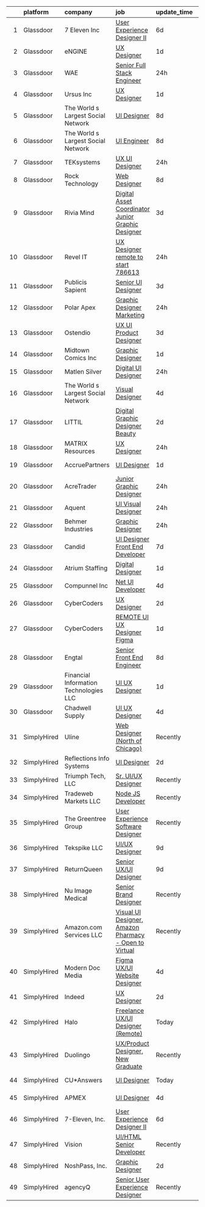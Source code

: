 

|    | platform    | company                                | job                                                                                                                                                                                                                                                                                                                                                                                                                                                                                                                                                                                                                                                                                                                                                                                                                                                                                                                                                                                                                                                                                                                                                                                                                                                                                                                                                                                       | update_time   | location           |
|---:|:------------|:---------------------------------------|:------------------------------------------------------------------------------------------------------------------------------------------------------------------------------------------------------------------------------------------------------------------------------------------------------------------------------------------------------------------------------------------------------------------------------------------------------------------------------------------------------------------------------------------------------------------------------------------------------------------------------------------------------------------------------------------------------------------------------------------------------------------------------------------------------------------------------------------------------------------------------------------------------------------------------------------------------------------------------------------------------------------------------------------------------------------------------------------------------------------------------------------------------------------------------------------------------------------------------------------------------------------------------------------------------------------------------------------------------------------------------------------|:--------------|:-------------------|
|  1 | Glassdoor   | 7 Eleven  Inc                          | [User Experience Designer II](https://www.glassdoor.com/partner/jobListing.htm?pos=107&ao=1110586&s=58&guid=0000018109728d82b3e8dcca2ed00043&src=GD_JOB_AD&t=SR&vt=w&cs=1_9377db33&cb=1653720911614&jobListingId=1007881090040&cpc=52E15D22C6AFD845&jrtk=3-0-1g44n53d8pvvj801-1g44n53dnpkqu800-d2493598c7d9ad2c--6NYlbfkN0AZh1or1nd4P80EI3VbDMEkHk3WtTTbA7v48SN8PUwli7eEKsXihalT5eu29SHp10Jd19ca7OuAyuQu5wpszQRQtygAVLMkOx3v6UyeIJBa3cEIfhPOMnQxQ-ugoaDD0iJImwaUoNXcGsckQb4mGk9bxsWh7ough2gIb78hZZ7bVT4qTqC8J6cvqLDGmo5y0fGaBN7jvJ-cKGD5yuEk51EboTxP6Eu7XYlrXoiD0Be95KW21Z-syIzMeX0-VpKaSaIGBvWVCPPiG9qNnzmSa9s3K5uv91NovAdiFVE39BK1Tpp5DnWF7x3Qm2oRheNb6HAV7Qf45Jztxi-obTT4Q3BMD-I728UduLDy_Ohxa_9zlUcFYjFhOv7ZoXhopKnyCWm-NGOiSWAH09x_bt3T6vIiZbJH9KFcahhTffxg7P-qh9NsidyMex06vsQ4o78_Am8eh9b0aLqAmerrHw8gXrR0IRdr9gVJWNKC4dIqDVh3jWeuWiFR8VcecMJ4iPrNrWMfT5pHWQPXDKgyihwOY7vC4vS8MZHqlORKM-0eHOsj6Zd7US2X8TmQZauvIz_utqk4m3DG2vnIa8XZ_y4j9CgZmZ6KNGV3JjQHPrpN0uKtXvzsT7ldRc3bETK-4kPTHUz_RBIgyrePyiWRfNmr4ZFGfpA9Qqxa3z-Dzp1HNbBjIzzD0D6k4BxTYCicOsJ2TwnF2m1QuMc6T6KDxgvRX83C)                                                                                                                                                                                                                                                                                                         | 6d            | Irving, TX         |
|  2 | Glassdoor   | eNGINE                                 | [UX Designer](https://www.glassdoor.com/partner/jobListing.htm?pos=116&ao=1110586&s=58&guid=0000018109728d82b3e8dcca2ed00043&src=GD_JOB_AD&t=SR&vt=w&ea=1&cs=1_4e78e41a&cb=1653720911616&jobListingId=1007895544650&cpc=1CBFC3E34E2A31FF&jrtk=3-0-1g44n53d8pvvj801-1g44n53dnpkqu800-e3a92cb74b74e7df--6NYlbfkN0CM72iPWblhTK_jhJfJxLWIuoC99VqbpyV49Itn1AUN08erutfB9QumlVijyDsesNBH5M3di0M2_t9m0_xLYqroBW4cb64XwnlwjGzyzsax2k0Gm5EfxGYmwVIKlF_B1t9HrN87FMQ4q-H0hlKXfXNefQDJz8tyMOTykHmod02c74rTVRdpUrQN4iyocGIjzRtAFEn1ll2trof2enDygvraEnsFxxWmFtCQpPCiW7STDDVKmK_XP3QNfJtfusE5LRdwKdUVxC_EtzGNzpWbVu7XlWlqGzWIgbQ21scyfmQfO5Fjnd6LzXbEyy0vQ5PWKKtRgS6eLse3SmlvrmN_WqZUJGsneYpgat3SALuoXtiz2OPs8KupbUdpT9vJ3Hyk78rZM4_rTkLyDTmuhbl1gjPkYinpOLf80XtEuFeO_0SfbGrWWa2bwlQY9wTNHkvxVgfFFOe9vJHjT-TY_BctXFRchvczHsqir64c0C3yNb_ic4XxbyoGCLTzfFsynbRaAL5heaUwfb7MPQ%3D%3D)                                                                                                                                                                                                                                                                                                                                                                                                                                                                                                                        | 1d            | Pittsburgh, PA     |
|  3 | Glassdoor   | WAE                                    | [Senior Full Stack Engineer](https://www.glassdoor.com/partner/jobListing.htm?pos=105&ao=1110586&s=58&guid=0000018109728d82b3e8dcca2ed00043&src=GD_JOB_AD&t=SR&vt=w&ea=1&cs=1_ef458e06&cb=1653720911615&jobListingId=1007898744001&cpc=FE3523028A84C9DA&jrtk=3-0-1g44n53d8pvvj801-1g44n53dnpkqu800-7ad0d90ab542e20d--6NYlbfkN0Bl9QJxqCZcWcAyXa034HOvbvet4oZucNDN581_ynRfl1w4Z2vSbYLN9J-8UY_LNbihevl5jsJ-a8r2s-lB-l6kg0Q3M978t6PUNsR64pUEeC3UEFLI469aQU78aQBeKGciUekRlCc7diKtvOf67bW4HDCEa1nzClKHJNcK-UEWEJzyFpqkNO0TtxMLu3PHxg9XD8MQaCtuYn10CfrNA02i64TMdKbAi_27B7aZzHTw2ToX__Vz0I8MohKblr4_8jYHBB8-m07LXhbUvtZXKdYkTOGMMg4YyfjHt7C9dJ85ukqNQ5K9Cm3isQRDUdQgH1furIqMlOhcAScPJnni4zyNQP5vXF-oIGMLXPX95xs0ntmOycZWt45THFkU8AgzgZIaLo3hJr0rhN9D18igS8BFSd-uzKPGk6Pnwt4lv_PLhoZCa2KnZ_HCT57mTgMUKxMHz8uVWdafYMwYa9VyaUPJDSFdyiBlPRnPI5q6ODfYXvpONkY6pCof7tddTnmaqAQSMsUxBfqB-QxoFf62ECkN)                                                                                                                                                                                                                                                                                                                                                                                                                                                                                                     | 24h           | Remote             |
|  4 | Glassdoor   | Ursus  Inc                             | [UX Designer](https://www.glassdoor.com/partner/jobListing.htm?pos=120&ao=1110586&s=58&guid=0000018109728d82b3e8dcca2ed00043&src=GD_JOB_AD&t=SR&vt=w&ea=1&cs=1_1584f61a&cb=1653720911617&jobListingId=1007896308249&cpc=A65DF3A704A48F9B&jrtk=3-0-1g44n53d8pvvj801-1g44n53dnpkqu800-60a33de105efc6c1--6NYlbfkN0CT8vBT9H5mqECx2dfLV_FONLPDKpIRssxVwtj05Tmm4rA5I0VNOPdM1oYsK66ov5qrsCpWsJGjRT-wA2k4O8eBDYp3KXlgByJmzOGy6oTJm7hFoQPDWDhzE8CndFV565zD0OTuoLHzX7RM2AtKMtLt-jlKmnfZ08uUcslC18fQX_XOR7QKKepCkMAGUPy85Y4DfcvVFTTTnJp3ascMjBE68N-Zvq2XImpFRwD0WqdOIi5HQnYKw3TQw5TJ7u7rxi1cfMSBnkHCbKeqLF3euzMD2pUqg0xE_ad8P6aIrtw21a3rY0D1HBcQBNqThHY6IujEdrbHntcijTCkQCiSlHFkGo1_cTAoHsxAz9KIcT0p0zNfkgeexHHaIv38Zf8mcSiy9KDU68mtGQ--PHA8tqjcbiP6lIsXBBgRWqLpnzfIMNGnTjtW5OvLKn3IpOYxII79t88JFj4Cob3iYuZoLpsYdcyGeZsH3jJQD97FrS67gp4sMuioEScWjBDjxCDVB8nXPoK4E2Q-rfgwnaIPN2pOj-LI8hCs02oMLX154gzdfkjf7rcUGrEzbBhE2jPHRxgP0kflreRkar_XlgUxe31bk-CDgaXGvmGV3MCWbQ2uBxMuiWckJnRzL5ystO-QNoCe5EEtPhDrCsK09CfTOpXNNmXf_jjIG045etMjumM-eJwp5uFtgz6uTBfgk8GyKg4mSj7AObsoln8LYkwUj7VZImcpTQw3Gw3DFfohhbhQUPWyM8FpiO-WZLd8GL1Com8tqLOoVnY9TN8Z_CwJUYIszKP5Wjjru0ODfmUIbVyryMRlIKcSTjc95shEB7Jxfvl4zwy7uDJ_occVU-wpIK89_zkhupRLA8x5Y3RyoxPq4VQvbEkw2O-6OZD08f7NfKWeSYYMvHv0t_4m5Pyz-MiAGslO9of3djt7MR7di_p27_borDQu_8YustUACyrg9_2otx_sAVH4n-AD7aFLaxi0pmm4-LWbeTCAIdyLPCITek6zzo8qkaLAt8k0zgvlCpY%3D)      | 1d            | Fremont, CA        |
|  5 | Glassdoor   | The World s Largest Social Network     | [UI Designer](https://www.glassdoor.com/partner/jobListing.htm?pos=118&ao=1110586&s=58&guid=0000018109728d82b3e8dcca2ed00043&src=GD_JOB_AD&t=SR&vt=w&ea=1&cs=1_d2e03fd9&cb=1653720911616&jobListingId=1007876596122&cpc=AC285F3A3ECA6BB0&jrtk=3-0-1g44n53d8pvvj801-1g44n53dnpkqu800-e1ca4ea2868466d1--6NYlbfkN0DSgjPPcnEdvoK3uuxfISLALE6pB1FR7YSHOr_tSg5_QGIhoz_2VqUepdcKLBLI_zQInTvsBdnkiGjMq9vHliPUWGNAHOFt3jVvmAvFSwn2oU1hHZiKZeVxwWCIWT7dGf-tJpwpLphN8uqW0Gl1qKxaaXG0oAvVhI0yiiQl7qqgc_z4Q3FrZ4XWiL39mCgCdbRO5ufr0ds9vHNCSScbyL__NqEqOOykTBzHPdY6l3Eri1lsjRdkm0fseHyU9nOG7bgneewElPTTmtrN2zzUUNDJpawn28d94ymA4bWCJEaAUbjd97iBEQa1YF4keEKpzbCXVSj_dtwUyeV4mwBNTpNcjkSfuF6hneFnUZ8yusKHYG3F_YhW9QUtw6PTV6olFyBFpAYVyLquMqYSiqlERsCLTWy1vEPi6hW2U9qDWYIj27fP9ruTpCka-7vKrTxGcwnnV51bgoI9GiDWDIZ-D7T7Pn3oSm8b2aD1B3_3-IGz-g0Ycf9h3gDUWKeCSueXuXJdmkdhv7X_WGDpUkTooJgue9f7FDlbipNQGCAwOYIqnmscSyYd43gRXGR_cPgRty9RdJXMmECVHg%3D%3D)                                                                                                                                                                                                                                                                                                                                                                                                                                                        | 8d            | New York, NY       |
|  6 | Glassdoor   | The World s Largest Social Network     | [UI Engineer](https://www.glassdoor.com/partner/jobListing.htm?pos=128&ao=1110586&s=58&guid=0000018109728d82b3e8dcca2ed00043&src=GD_JOB_AD&t=SR&vt=w&ea=1&cs=1_b6cf3261&cb=1653720911618&jobListingId=1007878120617&cpc=AC285F3A3ECA6BB0&jrtk=3-0-1g44n53d8pvvj801-1g44n53dnpkqu800-fa867e1279c29214--6NYlbfkN0DSgjPPcnEdvoK3uuxfISLALE6pB1FR7YSHOr_tSg5_QGIhoz_2VqUepdcKLBLI_zTOJK91ssvwOYxVdesy09EthNCApiaBz9s7WhY63LMbWTYY1LWzdYExleQIi67THxPAb4zS4vX2HaaaUMFYy2Jm5braMYiEpD4R9PXbEzfdHEyHLjPL-EuqpgJMiH3GTyQ4GAvP0pyVhlsGXLn2ppRiI4ir68curCAXS7e68vYMBCsPJDvO9GNXbETUjVHpmOJS3_XrTgWV49KED87ijA8AHYLyXcDC8-iKxGlRhrxHwO7Ew5fgGUIh8_xexVBL3pL3F9spnzysmDi6djcDZKQ8vTsLH7KUJfrX4YvW8_dC24PO70UMxP2onoU57zMvDDg5Dzesh1TLUjk1_BSc2aMYXE_yuxp1q8fSojv30TNLO8KupzXz8YvsC6NQtcT-0hayRkQ0znZ50g7gRB9kQc7Eu-MdeajRUjnpp1Yem2DKwK7p0juM6GUGTjSG6cUvKuXIIRlOawLOeGUvrWzR0q_Bo7xImKYS098SxXDhN2yiuoHRE4DyB0Jm8u1pNVKG8NbnbBobQgN_xw%3D%3D)                                                                                                                                                                                                                                                                                                                                                                                                                                                        | 8d            | Redmond, WA        |
|  7 | Glassdoor   | TEKsystems                             | [UX UI Designer](https://www.glassdoor.com/partner/jobListing.htm?pos=125&ao=1110586&s=58&guid=0000018109728d82b3e8dcca2ed00043&src=GD_JOB_AD&t=SR&vt=w&cs=1_60edab04&cb=1653720911617&jobListingId=1007897332484&cpc=FD1C1DA32C38CFA7&jrtk=3-0-1g44n53d8pvvj801-1g44n53dnpkqu800-8095757f404a1471--6NYlbfkN0AuKz8EBO1xHDEL7V2YF9xF3dC_I9B9i-Zw2Jh8clPMK9BxhHDJszxSyW718EipT5P9jTwquB2Gld2pPq4hHkE3km1w3G9uWaLwle1U-i2lYVLxomJ0wVYUlaUQrjrLX1yLf2MFv-2QUCAuv2m2bfIUsVNjn083JMaEG1eBfI7nuY1nEwFsi8xMFve0eFdLVyePmRQe8KGcysXwuBH4ICk4ztD4TOL8YFzG1H4nOtGip1LGBuj9dXmoCjpqvsvYJY4ff1V8FoMZwwfbe3k8iAE-xSzg4ut-A1ZiFqdhNQdve9z4UQGPPpCOCoq4So_sRDdEn2PG5NkQwYQAyW6lu5OsVlyyxtw3jwNsWjZjAfEvsNyvw0C0TZmsKLRh7211JuZlTlaNJac9Ok1N6WzvwqUIpvcfPC5kAMd9RweGX_RDSaVO1Tn4IrTpxsmxytvEkdATLlziktuVhsjfM8EpmXDTMZcXLPNYVu_nX0HSRJ8LqSC-UzDZ7zMtKdCsDW7qdCq-PVsp9F5Czd3JxeGcjoFdEN8n7Ett7MNYAuQZs3R_O84TgPd5ujhxvX2hQDORacMohoud_LR6Oe5UQPqncVez6NRhhTg1NOE2jvC6ZZ7MjHWpUhrZ_lIIRDws8XqmwD6xY79YU0ei-lmftJ9Ooei4qTKdDFUe7SQZNxzeOJEH5ma-hqGbi9MZ1vsAGr7xNh0kR7TuFqbpjf2mYd7eLKl6pbaCfY7HJQFPE1gmAyZykweC0Gqha2QwlT45MJUUHzcH5hI6w74ANAkj1Ymz77CU52UMMf0EFLWPO8v3PsdnkMLEmXHgkd0ptl5vtWCedrU5toYvugarBBPa6c91T6Wc5CX0rY0NJ9rDPTjhuxEaKnOOrPr3UNSxuUjaOH23IoKTxU3R58FnWexB8u6HSvZy_f20M9jB8nDmUoBEgeZE3vuJCWQTF9ioOMAfBuLFrQzUTnzhjU7BVYvxuVAavDSY)                                                      | 24h           | Dallas, TX         |
|  8 | Glassdoor   | Rock Technology                        | [Web Designer](https://www.glassdoor.com/partner/jobListing.htm?pos=104&ao=1110586&s=58&guid=0000018109728d82b3e8dcca2ed00043&src=GD_JOB_AD&t=SR&vt=w&ea=1&cs=1_1f23300a&cb=1653720911614&jobListingId=1007876248882&cpc=2C0945AC5067B68B&jrtk=3-0-1g44n53d8pvvj801-1g44n53dnpkqu800-92d0b4dfddb5212c--6NYlbfkN0CB1tmP7rfbaHtYFmPjg1Xv8BJr6DUbyz0HQmM4H563Al8kPJhEN-iuDqENykkpud67AeFZ9aw3LtYkPWcUzebcX7MCfuu-QQxUVSBjIAqWYE7D-BzFm9EcsZ8h1-S0zg7kBAPHz9-cHEWcF4kn50NAVq52ZWRtZpKlyjpELrCtkTGcSO9BaDob_Nh4GK2WI41jqStEFdfq_cbbY33cjS7lRIHk2Q5C-QQlMpGc7U5jr4E_Y4hSUWO7aFQuLGU3tUHwAnyplr1tp4UzTAE6cVq-pk69LtO75ZgPTLxCxgvokTPJoqybiWlZFFkdvt_L5XHEea_uAqdSm7Y-xWOJgNgtrmq_QKv3ywU5RRPsbVoVEMipL05gA-Bij_x7J2A4ejFQYQP3UEv_YvAO5y7lHOBD-2IVArvqjiZ70GQI-LrYX7F072hubCBjbHTwg3d9LvrFsjEWYFwQFom0nhoISOElORuFDRgC3PVmThK3h_cS_ax5Pu9wyKWj)                                                                                                                                                                                                                                                                                                                                                                                                                                                                                                                                                   | 8d            | Cedar Rapids, IA   |
|  9 | Glassdoor   | Rivia Mind                             | [Digital Asset Coordinator   Junior Graphic Designer](https://www.glassdoor.com/partner/jobListing.htm?pos=115&ao=1110586&s=58&guid=0000018109728d82b3e8dcca2ed00043&src=GD_JOB_AD&t=SR&vt=w&ea=1&cs=1_a2bdc117&cb=1653720911616&jobListingId=1007890102769&cpc=F41FEAB56D215062&jrtk=3-0-1g44n53d8pvvj801-1g44n53dnpkqu800-5a18e3f000fb5be6--6NYlbfkN0DBHElbVzrerPYjGQLoFxzI3mE6t27TSbnoU03QMlrpXYSCuylsV1G3U28nWRWRtW9Ovagy9nFMYkH5D5wK5AB-IA8UapfQr8f-fjXa0PlR0Bjm72fpGLBfb6wur8Ja0KSQa0iZx9k9qCqUFg8k_8CQ2KfZHqbAE9SRRWMFOgniHbT_BzwwuTQ4EkHMT_kxe4Gx7H9ZJoCGb4kYywkkiNpQNNzRwVlCl7_Iai5J2xYWyRqLKB5MQQY0SOqiUXgcQgSv-b5IHMLYIUSAKTGmYewWr3Q6AsLTGx-GvktGcS8ElDP71uY0-eOq14b_DYHkH7Ic8yW_AK_TcCVfcIo6uKr4ymvBWPRlIRYR1HpbeuQuXBoXsKr16-zclhwwKW-saKBD74qJIFXW9w_1jeBm2GzT3VtqWhZJn9qQKDdSReAzCeqipaU5SMkNOfj-IJOOBCOZpJcK0uMTAbx36WkfbiucvuWnsNLi_UMPYdtum0eq2cUy6u2zKoXVM9LtA3NOhBY%3D)                                                                                                                                                                                                                                                                                                                                                                                                                                                                                              | 3d            | Remote             |
| 10 | Glassdoor   | Revel IT                               | [UX Designer  remote to start   786613](https://www.glassdoor.com/partner/jobListing.htm?pos=119&ao=1110586&s=58&guid=0000018109728d82b3e8dcca2ed00043&src=GD_JOB_AD&t=SR&vt=w&ea=1&cs=1_a5465306&cb=1653720911616&jobListingId=1007897849138&cpc=D2F1DE17EE1F43B9&jrtk=3-0-1g44n53d8pvvj801-1g44n53dnpkqu800-e54a603bc51c1902--6NYlbfkN0CBMkGvlwK6m9pia4-10scwEdV1tdP_EMYk-E5OaTX1bdhbKRI44EdcSf7E6Hc-PClBSGqs_BaRWKw7jmXCL7RjB9TwHb1duO-N_27xhcA-BoaG0WaIWeAOr34tyszZq6m1H76jEwIu5nz1kvj18tMdexTXKvQH8shl9JCtxjoqswtMQ6EZUutVsazRkKzpq6swry3N8jbN-OhIeJO-XGxWyer-CQdcYo02VlYZI8AYUKQpjOo_dQS6JLVbK3iEtuSHD9lDGwqut47XfNw3nVXpF0XGYOmXUjfg7fKlIbEbaT6WGcKnYgEE9YjhBMb-4Vu0VK2xRW6zbQ9GoKWFoXjUPQJx5Zre72lJsRZrDSAodPFJ4fyxeg87xCTwk2DPQ6tpSeDXZiG3gwilkQmR9YalmcbegyCe1zQQc8G95VOlzwbuZSFZz0B5a8nlmC31Ap35ETNoaH6sggvccoFS34aaqSgSIpsBzT8C0o7D7ZgMpQ9p3NYlC9IdPJOe7y7AYo3Owkekw9L331koeMNVR5ATsl72dN-N0G8%3D)                                                                                                                                                                                                                                                                                                                                                                                                                                                                            | 24h           | Columbus, OH       |
| 11 | Glassdoor   | Publicis Sapient                       | [Senior UI Designer](https://www.glassdoor.com/partner/jobListing.htm?pos=109&ao=1110586&s=58&guid=0000018109728d82b3e8dcca2ed00043&src=GD_JOB_AD&t=SR&vt=w&cs=1_3322c240&cb=1653720911615&jobListingId=1007891098033&cpc=42BEC95245890617&jrtk=3-0-1g44n53d8pvvj801-1g44n53dnpkqu800-f7293916f33f4ec1--6NYlbfkN0AifcpeK-Nu936wgy-BS7owxv6Q_YD1znLiY0Ck5crXdIgVxXdAJC_ai_wOszhxY9SRguJgBmFIZ-Dyz_Sl9kfhVEfZ3aRQVdSK_xiCeDGZ3KfL27pJViBpKOjVT1gacwf5BHg-0VqjhHcFmE_gp-E-1WIEDO1LcGi7Fufaxzk1wAAdEvtWIH6W8EebCZXcMvq50AYP1WQSAaaSA3VEMVKKAYf0mGwKLG8z0D5V3gNOy8dV6bGYFFKenaxQ5gsZrPDyQ_QCMgr_czYlKfJ67JeTy-BXCTo9Ojj1ezuAti83a4BtvxMbBhjmzkEPQJE2M3N754QjkYJZ5yRsCrHM-Q2NhlNbCo1tf4KXK8sFa8vwIxFXAAew9Cuy9OLLEGHCDVq4QrnxhKZuf4ty3KOitZ-_IQrMJddXDxzECuKhFqFW2n9w9N2Dgm6Z1EcCaisJVzgLipy055aT6KDLATfxMK7ilLtBfq3_ySVR8294Gba76gMxfT5KP9SxPs0cD4Ncehlf9JHyOY5WSd2hOf98RUif95ENMIexpg1ljY_-pm9TtpFi_3Y6Z2TdvWCA6ocH0swubS10QFWTlw%3D%3D)                                                                                                                                                                                                                                                                                                                                                                                                                                                      | 3d            | Arlington, VA      |
| 12 | Glassdoor   | Polar Apex                             | [Graphic Designer Marketing](https://www.glassdoor.com/partner/jobListing.htm?pos=106&ao=1110586&s=58&guid=0000018109728d82b3e8dcca2ed00043&src=GD_JOB_AD&t=SR&vt=w&ea=1&cs=1_33022861&cb=1653720911615&jobListingId=1007899350718&cpc=70E6D4E49C80165A&jrtk=3-0-1g44n53d8pvvj801-1g44n53dnpkqu800-a4c33deecf0847b4--6NYlbfkN0CzcDFs8cjNZITHzPaspPYUdxCTppyanGLeq-qEeiOFH-BsK-vF25iAyepAgWif6xxFbFT67QKzCCMpucKVtQkDdNBad8Sprp3nZHmALqEcuujJWIm5DesXgz_UXfPlG-k72tmCgwE_XiPZDatS1p7HmzqbFRuraPQDmnt0eqtkYsaWyrzWwMLjoI-_Oi2rMJEeh467pmFUULAtqF-mXX26YenxLXJa5eJjXNCpbCUtq4j4pceMPjRyy62tb2tyOJlUxx_03PWXExrRL7KhPqlSOZdicLY5CbXMCXFWW1_DWNqRBjWJJbnYEWGcffEGQNy_n57BldF4yK29T_IDF1YX9UAvzM5V_D8Dg1cnVvFqdmASLYdmuxBqzbHlf2U1jXy2YwK8ebXHX6dXoC9SzlBKk9WHe5bv4pS5UmSvZ-iaA8A_lW0KE-1yFdVrTIbiT3FLhDD7hlOVEFh8Uc6eSousGzQZLThNUqFmqrzjFfeMXgMwKmf0JZsloEkpfX-sc9EPhjQIlhVcIw%3D%3D)                                                                                                                                                                                                                                                                                                                                                                                                                                                                                                         | 24h           | Buffalo, NY        |
| 13 | Glassdoor   | Ostendio                               | [UX UI Product Designer](https://www.glassdoor.com/partner/jobListing.htm?pos=112&ao=1110586&s=58&guid=0000018109728d82b3e8dcca2ed00043&src=GD_JOB_AD&t=SR&vt=w&ea=1&cs=1_975eb6fc&cb=1653720911615&jobListingId=1007890737764&cpc=723ADC3DFE402989&jrtk=3-0-1g44n53d8pvvj801-1g44n53dnpkqu800-366ecfa6a6196af6--6NYlbfkN0B2B1KzcLhqbuPpTpkb1CGfhx5yEF2EjUEXx2RoUUdVqV5tDaYBc7qTUdiWJf-bTZwXoCe1lXaRxyEOSyI05uFLgoxuuZ-AoBEeaH6K8WV31zKgosMkwKaW_6wUrbiiq-oqf51_4obbezKCb4kIY9IDHOznaqwpzTikRiB3TGcp1HErc_jr9lSaRA94PMh7rHGU_tURkeR5EgpnjT0y_aYCmkjK-kYSNXcOy3fZfZmNlb30Pq4Aw0ZiEJhEReS54AZRa2Q9YWf0iQxczyuVXrZjh5zHBto0xBV98ihVOzZEgKEWGfcx98IwR3KfMGPFMs7Wm0FG_f-5JqcWqypIZUseZ-W5EYJ_ksuQRj6AQeF4_3aVoZhouH4kP__-nfYkeDgdWEV24PUDokLMlDpUGw_AxxJrwKpTI8a8r6-W-eIitvFyj7wedNFY5I6BoSMTeJ96T-gVyOGk271mCoRpuPuu-ZM_f0KeqTQRrsXUZhJvHrvjITxVq81XxmgJdb3j0ZU%3D)                                                                                                                                                                                                                                                                                                                                                                                                                                                                                                                           | 3d            | Remote             |
| 14 | Glassdoor   | Midtown Comics  Inc                    | [Graphic Designer](https://www.glassdoor.com/partner/jobListing.htm?pos=111&ao=1110586&s=58&guid=0000018109728d82b3e8dcca2ed00043&src=GD_JOB_AD&t=SR&vt=w&ea=1&cs=1_a6067c43&cb=1653720911615&jobListingId=1007894880831&cpc=FAE5E775D180B2FB&jrtk=3-0-1g44n53d8pvvj801-1g44n53dnpkqu800-15a9198cc7c751eb--6NYlbfkN0DgpC0AqaZYv0kwEbb_muEU0_zlHN09orpS7bIJvYSRsUCVV-f5AXF0asONZDIM5jBvoLvqSGU4jt8cSjNDXHzxPuSqbPz6jZPtBwGCiekPcXwD191NJN-vB4nZhr3uoSCHSIQQUG5wwUYSmnw9_LpiiUD2pa9sGehTnbf3CG2F8Up3N26U2e7_Q_bwfI_ZYyFEEOHZkOwZFrUOgZHLZSzhov0YO9jbmGSZjBfA8y7k65Fuok7Dvsczaf-cyoCXc4RWLQLvd8ylGtqTPpCG_01bMN3rGAxPhjRh-vqVBcPu-r_EFZlSLOxigPvpp8ENytUPw84oRorcKgUx1hq8vMcwGmL3Hi8Tuyw9rgXLmMKq3A-aiKUTTJYyUCulFmwEkbrdwoO3P1s-pQqSvcCRMyqAFiQkYUT_2Ou-q0HDzX3JxKGB0KLS_pIbZM1GDhNMYSS8PAQSU5A2Kc7aZCCqVopNfoA-N6l_KL88nzGoBxR_aCWpGcTh4W7jemMbKM7Bs64%3D)                                                                                                                                                                                                                                                                                                                                                                                                                                                                                                                                 | 1d            | New Hyde Park, NY  |
| 15 | Glassdoor   | Matlen Silver                          | [Digital UI Designer](https://www.glassdoor.com/partner/jobListing.htm?pos=122&ao=1110586&s=58&guid=0000018109728d82b3e8dcca2ed00043&src=GD_JOB_AD&t=SR&vt=w&ea=1&cs=1_c109d47a&cb=1653720911617&jobListingId=1007898720355&cpc=F41FEAB56D215062&jrtk=3-0-1g44n53d8pvvj801-1g44n53dnpkqu800-69fc59bfe0856c4d--6NYlbfkN0ADTliTSg4K3aDxe8vkHVVj5ml6bx8ND6Ab8oliGx3AtQak9O875La2bFZ7Jqdg5u2Tl8a1QTzFx_GMhn0LAXKLx6bOSp2KYrbVVZv0f-gdPvcFLZqvIj0ZuQsbpao6k82KKec3HtlXwlpPB1VQylah_2x5V3S0dzAlo5FnpEtuuv6uo_qfV8DzbzgrCD5vwNBqx9NSBtEPscqubKfa1RVH9H-2hMm0fnNI09o2oBT7YJoWgUNpDhFrT2Z6AdSGhZj9U8wYodr2JyIQpIZuHd-Sq7IVspeaPiN3Emys8ffguJI9X4YVDYywI639f6yljY7AVOYnTjBzTee0rg5kdm8DTOFbakUvdS1p-sgAgPFtKqRAgqhl-2dGLodaharfisODUUL7nRJk1nDoEcINc26q-Z-QpZUe5btQvzAICBPp162g1DbQEfZrI_iyyPDyX0yk9skfMXUxm3budIzcAx_3)                                                                                                                                                                                                                                                                                                                                                                                                                                                                                                                                                                            | 24h           | New York, NY       |
| 16 | Glassdoor   | The World s Largest Social Network     | [Visual Designer](https://www.glassdoor.com/partner/jobListing.htm?pos=129&ao=1110586&s=58&guid=0000018109728d82b3e8dcca2ed00043&src=GD_JOB_AD&t=SR&vt=w&ea=1&cs=1_4968d8be&cb=1653720911618&jobListingId=1007886649745&cpc=AC285F3A3ECA6BB0&jrtk=3-0-1g44n53d8pvvj801-1g44n53dnpkqu800-5f475f3b2a106859--6NYlbfkN0DSgjPPcnEdvoK3uuxfISLALE6pB1FR7YSHOr_tSg5_QGIhoz_2VqUepdcKLBLI_zQNg793n755st_cnPIYtXn9WkO-FsoFVlRbtWN4PiXl9jt0_2JvygVSXNgTSnc2mfJfye9uxkw0sXnysMHWDbJmf8F5jmDqpO8r65tEHjdllHDEDMvW-8WnPiu8D14v3F-H-vbXPHHWOR270yZicG8QjqQFkwHSiQmIVQkkv19ZFBVxdHXmVeTydtC213dYuubCYdpP9I2hQPK34f2wSQtM-MxwabqEjqk7PveZyWgs4zOC6tMYCzN52Ny-ZfgcWmyrA3zRi8K0mT9wFfd6YT4yCHx1LCOvqNytGMUDrrsQYyjYq4i2B9S0xnB-KTwLfnyeORYref9z-sh7k1lxMCCRi8VzgeJQmiDYBIZcHpNRBLeA7Heb9FJpq2JDrLOGY5b_pxopJ3n1S_uLW6nubzBPs9KANrRL_H4NOu7mKvhRex9954wpAetPhvJmUI2QfZ0NGVqs6dVJ58UG_XS6_dxqIs5Pg5iQo98oNMj-FXBDBVUjqnWjLEn_-Z2O9HVguTDlXrAqPqXr3w%3D%3D)                                                                                                                                                                                                                                                                                                                                                                                                                                                    | 4d            | Los Angeles, CA    |
| 17 | Glassdoor   | LITTIL                                 | [Digital Graphic Designer  Beauty ](https://www.glassdoor.com/partner/jobListing.htm?pos=114&ao=1110586&s=58&guid=0000018109728d82b3e8dcca2ed00043&src=GD_JOB_AD&t=SR&vt=w&ea=1&cs=1_6169e884&cb=1653720911616&jobListingId=1007891975766&cpc=F41FEAB56D215062&jrtk=3-0-1g44n53d8pvvj801-1g44n53dnpkqu800-7125d1fa9995f422--6NYlbfkN0DCOPh4TI5HTrsk0faKMz3ZTXjD7ZvX_l_ZTj8vaDl_1qQA-Jc9ahiJ8OOwiqrC9U_YKfdMxlJgz5OiJ1Xh_VE-npN5yvIJWg8EmYNbhb269pDUudRF0pmA4ZhZCuKfogfoT9DHNwotbvFV-Azko2WsgsfFF5h1mfh1WYmxDb-Kwv73382lSOBELQSSM89QRiyCGtyL_PEwMH_Ubc4vZ9v4ulisKMBn5_lkcfT0qGarlfgKq9okCHInF9DOTo5KyPurS9z1kDGjYWKzFldpEZeznRgtg26Da0vyu7TVCq7vWGudzis_bBJ_Y-avF7j7YiNZQ2tkek11BATlUdyJMgpZYukpuKKlGR9zTPVYXZ7heE8YEpNmig55DVJRSCxnmKLB-Zqos48f4Z_J_7LfvlACHVqFn6-zjCyXPJKga_fb10tE23ZzXhb9SjKe5TGsWpUB04lZIC8PbLaBOTo9KKYPP8KdU2j8qDqDmjIQHKpY7CWwjQryFnfwmVvwMDHfMqws--h7WlmvvQ%3D%3D)                                                                                                                                                                                                                                                                                                                                                                                                                                                                                                  | 2d            | Remote             |
| 18 | Glassdoor   | MATRIX Resources                       | [UX Designer](https://www.glassdoor.com/partner/jobListing.htm?pos=124&ao=1110586&s=58&guid=0000018109728d82b3e8dcca2ed00043&src=GD_JOB_AD&t=SR&vt=w&ea=1&cs=1_f49ee22e&cb=1653720911617&jobListingId=1007899539094&cpc=654405A9B1E0A9F5&jrtk=3-0-1g44n53d8pvvj801-1g44n53dnpkqu800-494a3d286994e6a3--6NYlbfkN0De5ppvndiyxA0pMSLQzOe_j9Mra0KF_8EhxTxOKXtZIfhM20E97mGJuSEbq9mCfhgl1ARN_kWoVQSRT6hFGspdZdkJzPb3KKDSw4Shf2UFYbNWDSZO1LzOXQQewwA0-2Dhlp6OJB-ok3tElV6n4y_nAEE_FS8dOkQE8istM6KWOiESeUJjxje_dCTl-eIS7ZyZ482CcmALM85vnyxx6nF6TegwwRaZOV4Iswq3TxCPewQiEGDLzbEtXX0z9bVmxvtvUB_S77ZdTghp5jNR4iScPZx4abP_WuK0kMykcbXtJ_-Y9Gys90wEHAIJptzvGdQcfo4biW0svCmflJggm6UVTUt9lAGml8j57yi-5CqFBxKjvQ2u6HQoUIV2s1GgD5EpjJMNXSftylyMr-5ip2WSg6bL7GUXk2MaDL8AeWcPZ-zwl9QfxOEntWoHZfys5HN4qeU_CQS0eWgHRFkEZJJLE0vOQ6DsTXPglI2QPepPPb6ud5Zgo_p-NSVWmih-je6Do70HU5iOi8BnsKdzu1-U5mlDF3IXwEtNwVhQHdcMoQ%3D%3D)                                                                                                                                                                                                                                                                                                                                                                                                                                                                                        | 24h           | Addison, TX        |
| 19 | Glassdoor   | AccruePartners                         | [UI Designer](https://www.glassdoor.com/partner/jobListing.htm?pos=117&ao=1110586&s=58&guid=0000018109728d82b3e8dcca2ed00043&src=GD_JOB_AD&t=SR&vt=w&cs=1_54554d52&cb=1653720911616&jobListingId=1007895512874&cpc=2F9DD8B511C89582&jrtk=3-0-1g44n53d8pvvj801-1g44n53dnpkqu800-e82c290cf205b0e8--6NYlbfkN0Cmq1pj5Dwku4j-j-jMxiR3p8DjIx5wPgrGZP7N5_dynGcPrp9S6jFTdQmrnz4JPZVOQ0D9IOp8twB5AWDC3BDVfU5P85xBdNw0byrvlP-yrvNMN0GYEVJaSvHiXAL-1BZF043UPu5aBkoXYVD8chQvmAhONORgmvwmzkepYYsM-l__8VsU4DDJogUtTBbiTPOYLnaBVw0sg-v5I5q8fhg5FVlVaKv2sDaNOuOhBpKS1fSc_vav9s3QYjcbAKOudl3xWQRHqK1ulBiHJ13qmZhXQTh8JDEXQlrxg0Okt_XvPnkNz_3AMEx582vV-Uak2y2KP3LSJf6livQasaZ0qRZ3Lk1CJ1CZ8ojpMOMrGixGKJIfPovr9KuT1Sn-x5zI4z-D6TpfvcweXhr5eFtu_yRvHw_U1g5H4yg7vXS_GMhLi9u-PobZ3G16CWAmttHresRcBBPy5jAJgEhEiQDXC8HImmQtkNmQWQ8h3aO6krZBaw%3D%3D)                                                                                                                                                                                                                                                                                                                                                                                                                                                                                                                                                             | 1d            | Charlotte, NC      |
| 20 | Glassdoor   | AcreTrader                             | [Junior Graphic Designer](https://www.glassdoor.com/partner/jobListing.htm?pos=108&ao=1110586&s=58&guid=0000018109728d82b3e8dcca2ed00043&src=GD_JOB_AD&t=SR&vt=w&ea=1&cs=1_493716f7&cb=1653720911615&jobListingId=1007898068296&cpc=9EDA28EADF1DF7F0&jrtk=3-0-1g44n53d8pvvj801-1g44n53dnpkqu800-bcb47a96dffcfaf3--6NYlbfkN0BKgzQyzTF1Q9mOsR1amaS-juVGLjHt5Cdom-gEF9y-xSP8G8yShb8n4LwnTXaTEdLgRJDEvTfkdQwz7Qf92KfR26XWela37_7wUTSFIYoVAdGWEfUrcvD-pXklWtrVkqjF4K0y7GoWgLJK_TyWS0Tk-IVNhpyuUitkyWaD6blVOOzN84rgLySuZiCqcb6jU0VYLqEDJcTuYy1aAaeLs2vpxFf1bnFwd5wxlkruIu4VIxjCZkEZLVOeHI97W0Ke7gS9v-cZEBf9k6q0Lg7aa_zeDIUjpi_sYAJZtx9_6Y115L-6zIADn83Tfzd6emwVIiCfry45ujPLDV5w-F2e6sYybfQfrUiP_HB8REIpy9yIr-Xy8Kz7pHwO2HnFYuvURjlO-5r8oJlmV5yOtg71zdRgmAfLtuxPVQqV9bwOL-BuVTrszCHSPOWuHIcHmBUpTeINbntzCYSN4YYZd4VcQ_JBBlXhxRPrxGfGlTRc7Q0_U5G-erQ80pIZHMKMpNQn1wLKk8uRp7fHUA%3D%3D)                                                                                                                                                                                                                                                                                                                                                                                                                                                                                                            | 24h           | Fayetteville, AR   |
| 21 | Glassdoor   | Aquent                                 | [UI   Visual Designer](https://www.glassdoor.com/partner/jobListing.htm?pos=121&ao=1110586&s=58&guid=0000018109728d82b3e8dcca2ed00043&src=GD_JOB_AD&t=SR&vt=w&cs=1_5840006d&cb=1653720911616&jobListingId=1007898744653&cpc=32EE424DE2B657EB&jrtk=3-0-1g44n53d8pvvj801-1g44n53dnpkqu800-efeca9a850b16bbd--6NYlbfkN0DMrcEu7yrtATojKJA7cEzGQ3FdRGWLh0CZQInL4ECGI9gD0Wolx9R2v-Aex0-GK05zrA5DJFFd4s5qGed3zqo5YvDj_O-zKn1wEwkAkQw8N8xE1J0CZxYTY0hBH9Mlg9QixlOBA6TSaBKOszUQSwr2O8LGcIEo9Lwx9Qm_hx08j35VrZkr2vWbjzJwayafZrvh6NFay7LWhGKlxkkQdMsvujhu3dTbSGKKIW78LDGqzwYEtYJgWRmnX0-fblZ2QFGqrJQKBueaZ5RzVfTs5Zeuo2sqtTzTMo9i1zWaYOKV60EQNIMV7_9rUM1Cw7MwYSc_14tYc--LH6op7XlSgcI_vT7zb5sKKhH1Ne6FrwqDRZXc4LXgXZceji2KevlLaBwHuRNGS6pZSJPQpmZHMPlMaAZ_tT6GD9HjtWi-Icss1giolnma4zvuZ1xmbq-hWMfUj4bUxWyxyQ%3D%3D)                                                                                                                                                                                                                                                                                                                                                                                                                                                                                                                                                                                    | 24h           | New York, NY       |
| 22 | Glassdoor   | Behmer Industries                      | [Graphic Designer](https://www.glassdoor.com/partner/jobListing.htm?pos=103&ao=1110586&s=58&guid=0000018109728d82b3e8dcca2ed00043&src=GD_JOB_AD&t=SR&vt=w&ea=1&cs=1_28263dd8&cb=1653720911614&jobListingId=1007899609422&cpc=4050D81B60456B41&jrtk=3-0-1g44n53d8pvvj801-1g44n53dnpkqu800-becfb05084ac0714--6NYlbfkN0Dx3r3E47sSe5bB3PIy1uzBZvlB7xy2NhfhZMlxQTsxrA7VYX76RqwMPRSjBzMs54MgxWZfllB7BGNwkhfxFFfF0qPb7ToHWvMozaPJyVZ20E7YQAx9wuUkV53mayH_wBr6HlzGjXg_s-Toq8O62kBgXk5nwmCJB7jZqMjH8FjYFqddKJZLGbALdW8IpAY2nndO_BmeRbFvETgsMQQ8m6hVpcE_SRBONMy-bpYF1VOjfzA_cl749CIpzllogYWH2-tHbgTx4nY5oChGP_6Fzf-QJ68g-a3Fjnq7boNZ63j-MEfS-UtpeBRh5Hv1NN2xFwviUKPC3hKBL2WgQsWgFQuH3fo5t8XBj6Yj-Hyhzxhq_0OMzr7b8NgN4PZfZ_HTAGeYxDMLl59FHWX9cegeEYsoHhHEGSp4zRHOJ250ZlXA5THH0J2y756tMj5KxuhRzUK2TMs_Kzpqxoees6OVPt3yCYTaIsEdxeOq8bxKIaNQZbWDFRaG6vm3n0_YFFnXQxHY6t-u34PRTw%3D%3D)                                                                                                                                                                                                                                                                                                                                                                                                                                                                                                                   | 24h           | Scottsdale, AZ     |
| 23 | Glassdoor   | Candid                                 | [UI Designer Front End Developer](https://www.glassdoor.com/partner/jobListing.htm?pos=113&ao=1110586&s=58&guid=0000018109728d82b3e8dcca2ed00043&src=GD_JOB_AD&t=SR&vt=w&ea=1&cs=1_9925b037&cb=1653720911616&jobListingId=1007880191549&cpc=47CFDC01B3F81FAC&jrtk=3-0-1g44n53d8pvvj801-1g44n53dnpkqu800-cfe725a00f645d07--6NYlbfkN0CKPh-9f2AYbG3Rd5zGJxcGbNBJT9jJ6Zul-69NwYwEgda84LJV2Wwmq4qCbAK5nvv3mRXVfHLTahOd3mdOD6RktohC3BY5qkI_C-tKnob9wNRMdKsHD-b-c6iNeygalEgP_CKT9LNjZiiEns_cp1177rag2mJpaPMcF4tWoQmKCjevuLNo74jt0kb-gGY7bC-NPaEY-w3rlwqCIn7pAom7FZQqdgLAMfcge9VTfavd9pxLB6DldpSQGRbhcjpp-cKl0i9LdPKj9BFyIV1c4E-FDyOTcURkamFWVh0mScidEkDgK7AuxA3Tr8RT_UNc1nrXnT9_OVfSJ88tHRj1QBsxMoohw4ikEIk3_IP6LSP6py55gvRJxH3wLRS7zaSb8r0YFTnu-c8yyGqoMWSUSAy5RlM4fQTnnzdlFstZRL-OKzhstwx-YWI9cEUwjxfOkaR5idZC2W0FCq9X7_EDISMHxZos8m9KnbRtIgruuxA2QXwvHY4OsM2kpWk3jYqFhFu-UAKg5easKQ%3D%3D)                                                                                                                                                                                                                                                                                                                                                                                                                                                                                                    | 7d            | Remote             |
| 24 | Glassdoor   | Atrium Staffing                        | [Digital Designer](https://www.glassdoor.com/partner/jobListing.htm?pos=130&ao=1110586&s=58&guid=0000018109728d82b3e8dcca2ed00043&src=GD_JOB_AD&t=SR&vt=w&ea=1&cs=1_c651cc3b&cb=1653720911618&jobListingId=1007895620827&cpc=2CAED5C921A5F994&jrtk=3-0-1g44n53d8pvvj801-1g44n53dnpkqu800-c85a8ee0eebe05a6--6NYlbfkN0AJVhJRw9wUHBCF8R8adMoLXwMaKLwknIknnYTuOdK23DV61sywQ-0esZH64X1fzYeYKnFqV6igLuf8d_LiRHpOBKqNzRRmQbfBzIznXC-ET6olG8oe_gHVrFAymVBu3UOqGAI6O7rsVMluPWZ5ZcHWwZGjJMZEobZa5ALe4uDTAeigV2Nv34gFM2MGNGzeZQLVnaUGfJvPj0CnO4oBLKUftu_PB8sYmmF2r2nrMVa_DHEmp7PkpuzK1xDO43MUwjjTUUNTX5q6Ruf-LikyWWy2Kt5LCW7ZYuqvPPA63Q4fhPD0hC1qkikKsRzMdskyR-lYATJ9cj8PGg1JFivSQWcbeIFvuPK9GLWFbZwKZtQvT2BAF6ijsQOjxueTF3xmNMNpiqDOAGtmRj2t6DJmuqeZpKEgjuiQ3L3iiVzLw0KBn2Szgj0oCQ07AtXnqaPeX-URFgl05eNqkrIyULKG9lwz5UzXLYYIz-IilwUzfLt7Hm6ul62ffi0bIR3lOXBjeOLKgrVZ35zvsSM3weEUVO47ruFpIUYsscubMc0BzOYJ_8l0Io5h3BUSkkzq3JQ1tuhdw9AVZTJVugeDh1rB22D19SXqIf8JAPEOV_OEgMcAXBla7uJxtMuhfqCkHyCGB1g9qazUVMIABYa2kXeDVbEgE3_CvwZdSXSlU0BKVl3etJswSrELRZRTOivm2iOYZ2k2lCUqOwhkHtKpVrR3yW7s-8kFk81DgS0JwY6_KosX0s3zdQQ7TmIFmYi9uW5ZK2IrQmIwzOc0a81LSvVko92Jzsolyc72xIwg1YuaCfG3Pel43NSiABrpDpJlZGDqVS0Iy7Uf26HfifdtKgwFt7yYDNZtXOGzwzo3X4uefzATKVjkHy_6IoIuwpaB-v7mjUCqHY_wmxbbWJdxEu-ouPh8b1agQ_lWNCnfN13T9lxqWTRwtG6k4P7qcc0J0CafKa5PdQeHoo56Np7CljSIK0H-ld0y0YpMB8xygb71QjnX0fllxzomQs5MLVU-3NvEaPw%3D) | 1d            | New York, NY       |
| 25 | Glassdoor   | Compunnel Inc                          | [Net UI Developer](https://www.glassdoor.com/partner/jobListing.htm?pos=101&ao=1110586&s=58&guid=0000018109728d82b3e8dcca2ed00043&src=GD_JOB_AD&t=SR&vt=w&ea=1&cs=1_69279c29&cb=1653720911614&jobListingId=1007886241580&cpc=4249AE273CFED721&jrtk=3-0-1g44n53d8pvvj801-1g44n53dnpkqu800-0a164d3726e0547d--6NYlbfkN0DU7hgtDhmC-fI0i-N7DqaBmluWfFdS70gHoSazL13xmWvawYKyBf6hKa0Qcp7LL5Mnw0i0jY4SqcRBo4BYnVlnLu9xYG3K1qgZcYF5y2q3JWm1pbpT9n8NgYqogcZG0LqgTh8v3CqzfGTaW-mwjo_YMAAAi2l7mcHkHJLi9M7wYWV3BJ8tNxNC6kyXbiHBLVRaR77toxp8nZu4HpJoMVlEe5g4owLzjLGGK9g_NldUWr9OerIVdLHo9IqVtLnBqSxSC6jTHfbhj7zcMftG6KIB2YByneSi3NA4Yxh44re2bYKvmljgiogpxZCpsPNYBN2xaa4PIro0TGb46twsEnYB4Wm-mSuYsk0xtTvRuLq98gTpStRsHXElFBERhlFOwIdrZsBoRLaxOSDcec87nlyYGjxIWa79QsqKbsaLHMtwhdX2RA3dkyBWZhkBN8x6KHhaH1__c8c4n4aLh55vOnZk5YfMiqa8O1RhBHH5PiKur5b2-k6APyXTAEPAydo6Vj0%3D)                                                                                                                                                                                                                                                                                                                                                                                                                                                                                                                                 | 4d            | Remote             |
| 26 | Glassdoor   | CyberCoders                            | [UX Designer](https://www.glassdoor.com/partner/jobListing.htm?pos=126&ao=1110586&s=58&guid=0000018109728d82b3e8dcca2ed00043&src=GD_JOB_AD&t=SR&vt=w&ea=1&cs=1_f459393e&cb=1653720911617&jobListingId=1007893277736&cpc=F4EED0218A761C36&jrtk=3-0-1g44n53d8pvvj801-1g44n53dnpkqu800-fc3b4688b6c30d87--6NYlbfkN0CpFJQzrgRR8WqXWK1qKKEqALWJw739KlKqr2H-MSI4eoBlI4EFrmor2FYZMP3muM0vXWWUvLFvKp-qZ53tRBLTfUPpM_pIx4MwOkFgFTDjA8GpWpzG2CokE5qQ4w5Cz_JG0M5OQe1vwEohK_3DbyEN6ewm4GwggSGZyO9ihTXxjF1o1tYaHY7TMIGugadKmv49KY7Xsaf094-IqNceD-ak7G4gJ05ErQYGH4GZXhjdbFrvmVTgNUSamtpF029lufjIc4lJKWdlh_axo3v-Fm8PdG4KErpu5GNa0H0jiSuAYaO-_bb9CYvm4n4RNoFhX9EBJB5wTKwnutos0fw0jzkjFTzsp3KU5jKKAmpkmWA2JP1Ord-PXWNi2YxOnJXjwEOa-rqvOfXYWmzltwzZjfSo-OMeRgUuIlpruKZ0aeO7hCnFBRfOOKDCkCYRXgnvCq5YWw2EtP-umSY3TnWgdP-xP4XOI3MjMQoDlstzKHYf_BHiSLSC39eaF2Gu6QkClJQsXDUhTfdocGvQMGXgn-E5Nv7oKTDW_-qygDLSvY7J_mkVv1cEFO9HEJGxiQlyCV8kqid4YtEg5bpyv9xI0o5fSrPRmmvCxfMcxRjYVr3ExNJcWO7LB6-CCX3GfMgQxZceuKhTROJXgsVWp0q7ZF0byNoypCJITi39UaAhW58il9aLomv3TPqwkJwfFsUurFVenC9RNbNCq4C6B5w6JZiWEh1EabJuJSNGdsbL4nLf8pQQ3vcQVqIcHqH9jMzcVjOjH4Cb4PXVdZyrWbKtBh0cBD_oxwYRSISrCCYICvWC8v37Dg8lHCwEDL8LaoiNHxKChH3q6k8mnf3psYusiqwQ6org3MOlhpzgoKdd1_F8FHbQhMo-InEgOegt8N5UkNhXiimUZp263Q2U_BC_JQZmOV2ICeO9aTWOwnWFPb4Plyg7yraTQEc6WTNLexGS6B2QyAWi0fGPPobyLnvgseR0pkdqabBRUyA%3D)                                      | 2d            | Austin, TX         |
| 27 | Glassdoor   | CyberCoders                            | [REMOTE UI UX Designer   Figma](https://www.glassdoor.com/partner/jobListing.htm?pos=123&ao=1110586&s=58&guid=0000018109728d82b3e8dcca2ed00043&src=GD_JOB_AD&t=SR&vt=w&ea=1&cs=1_c4109721&cb=1653720911617&jobListingId=1007896023469&cpc=47CFDC01B3F81FAC&jrtk=3-0-1g44n53d8pvvj801-1g44n53dnpkqu800-9f2ddc3da83d7510--6NYlbfkN0CpFJQzrgRR8WqXWK1qKKEqALWJw739KlKqr2H-MSI4eoBlI4EFrmor2FYZMP3muM3RHP4iO-l3HJ8umPYXNGFCXsKeX_-GpOvoUCp7vWnH7FrLazMfsQ0tUT3vun8QiKLBvoASLqFF9jP6XMd7bM8lRpJamgM9L1QfsHRyGV6E6d67Uel88i-EIJrPnHvwgacYINHPgG25fNLjwJ4pLb67joGL8U8GhI6ruP3G-pkUWDS6h89s_W2nJH_WyUriHkdXA9Kf_BkJH6-vNfE0XBfHSatquldcCjWCb7E7VgdlRjsOnwZWdjJjiD5si9N56tjlGmjIuRfvVa9tmekFjA_lqHgCAYsl0-57PhSY0M2yjcpUWE9AAtCjnj9V2OMt_QzAP0oFkoFyRSUjQch9KefrUjvGVgtWQyoY6GKS2ZoBYNA_KGyNnQ7IAZuRzX6DzqiwMl8ROI5ZXWIwgJfWGqdtI80163bF5dWZLcxLcjaDzRNbiKAN8ww5sIiisMnsdOa5YTJoilPpikdIrBub1i_60vklwS9kKflC1GFQV2c3ufvpKcl0JTKcprTmGM2MQ48op1OLvT3YhbsfhwSa7BDwgFP4OKYRHjh9WizoeUqQBgKPrelA-UWuy6U8H-_Uxg89-f0MJhOD23oycsETvN0nZZqoBXg2uF1w1-abPiFAV4jGZVbuOs0t_j-KERhDRmpI027RQInsEfQoUTgcjdTC1QtfP068-ALFuU7ipIE_h5YwHMQJDmmjlNuA2POijiyYJaNZnsnTXLbP-m1L5g0DwTB2Wo3KcUDy9xx823WJPMd5WnwyC7KPWOatTQxCWp4i-4x-JxpUi_t6JrGN0Ra89I2i9AIyl3zilNcxdK0wq5KVYeYreRF0dsOK9VG8SVTEikCE1B9HWwBWoPCYQusbh8GWFEp7Sdv7RGvVJp0hMy_3p7_7H7YpoB5qmtKo_nvFG83KdqqsQuXLKC27y_fHNeuop69xi7s%3D)                    | 1d            | Concord, CA        |
| 28 | Glassdoor   | Engtal                                 | [Senior Front End Engineer](https://www.glassdoor.com/partner/jobListing.htm?pos=127&ao=1110586&s=58&guid=0000018109728d82b3e8dcca2ed00043&src=GD_JOB_AD&t=SR&vt=w&ea=1&cs=1_3f2330fb&cb=1653720911617&jobListingId=1007877964366&cpc=654405A9B1E0A9F5&jrtk=3-0-1g44n53d8pvvj801-1g44n53dnpkqu800-fcbd925ea0bf296e--6NYlbfkN0B7Z8t6fEMDh_BTkcJVPNJicKvZQEBTy5HSwyHa20ewqmyfWNXjNsfvmtdqiCQm-EzUK8ioRV4f_UKpJzjPSS7nQ3FI_1TVUdXDMtDtkB38Tx7czIHzc2xFEP3fcRTbirhIrc6eCLcvAE7h5axluHDpOk2_GeNJkSDzY6y5oaoh8fE0wjQZEg7hsPe2yauT4kC5C7m400oXe21uMChlhlNu8AYFysSBe_aw75H0hRsVGvc2b3JclhhsHXOjMQSvFV3qxyTU0vdPDe7MBG9z6dK4r6hwRJl_Zj26cSVdy-jFJwUaDjIogSSOWp0DBBJ5HagJ6UeMgPj1RcyyPCZluPkyuT8wUCmFoiPGjJFsSPNTo2PoFFNO8J91juSpRrqV5YqNbv7Gy77DKX6CHyq67sf6LOuFZmnZrj8hpZ6MUoX6H3tTzeAUJT_E-pjQMkTeeWS7mhcGxswepUBZ2XjINo2NgqYxWGXrz0T2fw9PyCg-P-id8NK7-jM4aU55xt1_7Qk%3D)                                                                                                                                                                                                                                                                                                                                                                                                                                                                                                                        | 8d            | Remote             |
| 29 | Glassdoor   | Financial Information Technologies LLC | [UI UX Designer](https://www.glassdoor.com/partner/jobListing.htm?pos=102&ao=1110586&s=58&guid=0000018109728d82b3e8dcca2ed00043&src=GD_JOB_AD&t=SR&vt=w&cs=1_53f30fe8&cb=1653720911614&jobListingId=1007895363672&cpc=968C91D10CA48408&jrtk=3-0-1g44n53d8pvvj801-1g44n53dnpkqu800-d0480855139b63bd--6NYlbfkN0D0VP5iq6dK3BGqhg8jDjOINdKw9C9J6Rd-__iogDYb3lAFzqU3FrjvpJxtkU2UIBFWTjgBTEy2WaNJVQ5F1EQr_HKQLAIwvA41wG4uwlBKR6EfWWSez_Pt40MVD-e91bxdzj_PtFSOYTiZxz9gcVIX-6tl5e9XFiguQFtw_YxNmr62tQe-fxpIceCweBhTm9brsbkdD-IaKUg_5FOwFKs1ewWOMDM_LTZqDROcUllsTClkeMKQpyiw7VIjn7nbDFR40xdzhxyOBLRZ4wFw8jHJ65NHpNZdlRRAhX0FFzWHeE2hvRiprMdNC7SQokRFRxP55XmaedjJk7tBBT8RUjO6nbLAofjdspsN8PzyWIvFg_l1biq6efo2KDs3GBnYvynbxihJ8gvZj6dbwEfHqjAPldjIh9s2IvePhzDaMpDrNsbhyY6d6XqFsgkSmeX5tWuu7j_IhZDihQK7ySZtT6HMBG-Ut0XureqN0841muJrloUDXejpMegipxiyWtQn4mR3H3WRBzjArSVDY-TbzoRztw-59D2XUcs5kmxxzjWU9_K7PKZ0vNEhV2wLhoAis_qnCpfbngRmziX-fakuqah_yvWSQ5wQzSeZVe21lfAVmBDZlIcFHxLwd7fgl3DSsDwyMDp2Ws4k8XksN-kOz4KjgU1M-GgACKV0ROSGP0rFBJW0N8viQ1Dd-GSvJA7lt9TCBx_3T7d2Nl_YvERvrtLXA3VRXc_0l7f7JWXUjxT8Mg%3D%3D)                                                                                                                                                                                                                                                                                          | 1d            | Tampa, FL          |
| 30 | Glassdoor   | Chadwell Supply                        | [UI UX Designer](https://www.glassdoor.com/partner/jobListing.htm?pos=110&ao=1110586&s=58&guid=0000018109728d82b3e8dcca2ed00043&src=GD_JOB_AD&t=SR&vt=w&ea=1&cs=1_42103d85&cb=1653720911615&jobListingId=1007886788476&cpc=0C139D4CAD5A6DB2&jrtk=3-0-1g44n53d8pvvj801-1g44n53dnpkqu800-b6f4c1d0808d0569--6NYlbfkN0A7hBXzsdRqctFxVR-nR18ETFWiF-Vc9YCzVbdqLfWy5onrdVgeVLDCsCLDSYYzjsctGZDHI-fhXZ4w2cBsOGcy2DN4JqV1yIseEcvJoUHlokJ0eXcoDJQWEHYQAHFrVoNPkvF77RmYslY9gDVZxdj5JxIeIx-nVBw5k6vd_AD-LOADyrmQjZwhCqab3_LwkT3KaVysAaY_24y8UsCyur-r-WACgiOZyky-vXEcj14K0ODBT9f4Arx_Fzj7zeW7cxZsLy1eonVRCiGa5DX4aZ8khRyh6QztfReGxfpeeouk7rCyBh_hLJL2rNbCv_mBQDkm8hqgVLxZHETLIl7LfyIiYisBNetzmdd61f0hfXM2nB9VifVK9dnLyhgNsuK9hVqKyvHl4ck3CzWvuynmya1gL284ONPdzICepPXSHWo0XpNV6-LYNrkNGtA-7TpJcsR7SwVvKIs7I1ATFwEOuwfPqcIAIShLGwPYJEhWXhswtH--08vZloCt8pY_Oeam3NY_-V3CTxKvkv65NMramermk6JCPmZgbt8%3D)                                                                                                                                                                                                                                                                                                                                                                                                                                                                                                   | 4d            | Tampa, FL          |
| 31 | SimplyHired | Uline                                  | [Web Designer (North of Chicago)](https://www.simplyhired.com/job/R7nnTqvsbmA4vbD-Y5wWE_kvbR_E8JahJe36WFvxALSsjU3nTzxarA?q=ui+designer)                                                                                                                                                                                                                                                                                                                                                                                                                                                                                                                                                                                                                                                                                                                                                                                                                                                                                                                                                                                                                                                                                                                                                                                                                                                   | Recently      | Chicago, IL        |
| 32 | SimplyHired | Reflections Info Systems               | [UI Designer](https://www.simplyhired.com/job/I7thyd4XdSZTG2Vfv6sdCVIf77KcOLewEegaqfQP3XqfJFWDwJPqJw?q=ui+designer)                                                                                                                                                                                                                                                                                                                                                                                                                                                                                                                                                                                                                                                                                                                                                                                                                                                                                                                                                                                                                                                                                                                                                                                                                                                                       | 2d            | Remote             |
| 33 | SimplyHired | Triumph Tech, LLC                      | [Sr. UI/UX Designer](https://www.simplyhired.com/job/zCJ6toiEfnc_RzN_-0qdku7_3QNgpawiKp-eFnlkG8V8aetj638hLg?q=ui+designer)                                                                                                                                                                                                                                                                                                                                                                                                                                                                                                                                                                                                                                                                                                                                                                                                                                                                                                                                                                                                                                                                                                                                                                                                                                                                | Recently      | Sun City, AZ       |
| 34 | SimplyHired | Tradeweb Markets LLC                   | [Node JS Developer](https://www.simplyhired.com/job/76y-AOv-Ckpj6vDnOlg1KnaxvDzBTnVPZwZzDc-8HDaoIza1_EGLlw?q=ui+designer)                                                                                                                                                                                                                                                                                                                                                                                                                                                                                                                                                                                                                                                                                                                                                                                                                                                                                                                                                                                                                                                                                                                                                                                                                                                                 | Recently      | Jersey City, NJ    |
| 35 | SimplyHired | The Greentree Group                    | [User Experience Software Designer](https://www.simplyhired.com/job/c_1rhXmc5Ll3M8MbC43jtDPUeeuK0dasJqPN2wkMhCW8f3VwkvDVLg?q=ui+designer)                                                                                                                                                                                                                                                                                                                                                                                                                                                                                                                                                                                                                                                                                                                                                                                                                                                                                                                                                                                                                                                                                                                                                                                                                                                 | Recently      | Columbus, OH       |
| 36 | SimplyHired | Tekspike LLC                           | [UI/UX Designer](https://www.simplyhired.com/job/0j2nNl5YI4cjeVJ_Hl-Et04D5VhSxhCKDdyAbwwP4xZMtVJmmCoXKw?q=ui+designer)                                                                                                                                                                                                                                                                                                                                                                                                                                                                                                                                                                                                                                                                                                                                                                                                                                                                                                                                                                                                                                                                                                                                                                                                                                                                    | 9d            | Remote             |
| 37 | SimplyHired | ReturnQueen                            | [Senior UX/UI Designer](https://www.simplyhired.com/job/Ny1GneB6RrcsBpQdee8rr4myZOR7nFCqkfZB-fgX_OGyXzU7e-wOpQ?q=ui+designer)                                                                                                                                                                                                                                                                                                                                                                                                                                                                                                                                                                                                                                                                                                                                                                                                                                                                                                                                                                                                                                                                                                                                                                                                                                                             | 9d            | Ramsey, NJ         |
| 38 | SimplyHired | Nu Image Medical                       | [Senior Brand Designer](https://www.simplyhired.com/job/ijU7On9edRqzPg7oCJJItztyl0Y-5tLjCbY7r1o7T9QXwm5o_R8lBg?q=ui+designer)                                                                                                                                                                                                                                                                                                                                                                                                                                                                                                                                                                                                                                                                                                                                                                                                                                                                                                                                                                                                                                                                                                                                                                                                                                                             | Recently      | Lutz, FL           |
| 39 | SimplyHired | Amazon.com Services LLC                | [Visual UI Designer, Amazon Pharmacy - Open to Virtual](https://www.simplyhired.com/job/lCFkYPBhgOGINqR3D1tmMkTSM2wH5cyqeRdcge3K7_fwpao0H5uSpA?q=ui+designer)                                                                                                                                                                                                                                                                                                                                                                                                                                                                                                                                                                                                                                                                                                                                                                                                                                                                                                                                                                                                                                                                                                                                                                                                                             | Recently      | Remote             |
| 40 | SimplyHired | Modern Doc Media                       | [Figma UX/UI Website Designer](https://www.simplyhired.com/job/uZuFZhcZ8Zk9g1sit0ti-JAHmt4296dIDymL4sgok26GIGFbJqvz9Q?q=ui+designer)                                                                                                                                                                                                                                                                                                                                                                                                                                                                                                                                                                                                                                                                                                                                                                                                                                                                                                                                                                                                                                                                                                                                                                                                                                                      | 4d            | Remote             |
| 41 | SimplyHired | Indeed                                 | [UX Designer](https://www.simplyhired.com/job/7GiZIE7D3Vdy_WwQaWJKRxT3iPyT6Rqzli4Zo5eTP3IEz4tsOt1bKA?q=ui+designer)                                                                                                                                                                                                                                                                                                                                                                                                                                                                                                                                                                                                                                                                                                                                                                                                                                                                                                                                                                                                                                                                                                                                                                                                                                                                       | 2d            | United States      |
| 42 | SimplyHired | Halo                                   | [Freelance UX/UI Designer (Remote)](https://www.simplyhired.com/job/-T32NtV-D7VMlMvUmThv4PCvxZBKHTas3srB94E0JwOEPny--5c-nQ?q=ui+designer)                                                                                                                                                                                                                                                                                                                                                                                                                                                                                                                                                                                                                                                                                                                                                                                                                                                                                                                                                                                                                                                                                                                                                                                                                                                 | Today         | Remote             |
| 43 | SimplyHired | Duolingo                               | [UX/Product Designer, New Graduate](https://www.simplyhired.com/job/bBK_lTfH8CL2FT5kI-YHiO8FYfdBoBEm5CDmCpCErshb1ARx6sMwug?q=ui+designer)                                                                                                                                                                                                                                                                                                                                                                                                                                                                                                                                                                                                                                                                                                                                                                                                                                                                                                                                                                                                                                                                                                                                                                                                                                                 | Recently      | Pittsburgh, PA     |
| 44 | SimplyHired | CU*Answers                             | [UI Designer](https://www.simplyhired.com/job/peiTBP_Y0JE0mYF6CtKhJjkW2zmQvD-06H7z-5EEtqRyejvPf01c4Q?q=ui+designer)                                                                                                                                                                                                                                                                                                                                                                                                                                                                                                                                                                                                                                                                                                                                                                                                                                                                                                                                                                                                                                                                                                                                                                                                                                                                       | Today         | Grand Rapids, MI   |
| 45 | SimplyHired | APMEX                                  | [UI Designer](https://www.simplyhired.com/job/NdlQXQUj4-H6smTi0yMXbejUY_-SlEZpnSof5NbKy_DvaXdjadLtvw?q=ui+designer)                                                                                                                                                                                                                                                                                                                                                                                                                                                                                                                                                                                                                                                                                                                                                                                                                                                                                                                                                                                                                                                                                                                                                                                                                                                                       | 4d            | Remote +1 location |
| 46 | SimplyHired | 7-Eleven, Inc.                         | [User Experience Designer II](https://www.simplyhired.com/job/KqXvTyS1P4tNBijJ1mnyZA1p2JhojehdwJj5EvcSX8xAVOET4zeiEw?q=ui+designer)                                                                                                                                                                                                                                                                                                                                                                                                                                                                                                                                                                                                                                                                                                                                                                                                                                                                                                                                                                                                                                                                                                                                                                                                                                                       | 6d            | Irving, TX         |
| 47 | SimplyHired | Vision                                 | [UI/HTML Senior Developer](https://www.simplyhired.com/job/xRr5lsP-A0KutbsbStGWW86ueOjvicTvijR4KIrKYk_0-Psa-gBXSQ?q=ui+designer)                                                                                                                                                                                                                                                                                                                                                                                                                                                                                                                                                                                                                                                                                                                                                                                                                                                                                                                                                                                                                                                                                                                                                                                                                                                          | Recently      | Hermitage, TN      |
| 48 | SimplyHired | NoshPass, Inc.                         | [Graphic Designer](https://www.simplyhired.com/job/qlrwUVwWP7zqFTlvFCf7l5tBvaUckJpregkJxl9GuZ6o_KTSmcqJZg?q=ui+designer)                                                                                                                                                                                                                                                                                                                                                                                                                                                                                                                                                                                                                                                                                                                                                                                                                                                                                                                                                                                                                                                                                                                                                                                                                                                                  | 2d            | Remote             |
| 49 | SimplyHired | agencyQ                                | [Senior User Experience Designer](https://www.simplyhired.com/job/cIDtvicOoH53aMYEP0Ljm-akwv5PTKqGSpFWDKdyocaD4666RjrRkA?q=ui+designer)                                                                                                                                                                                                                                                                                                                                                                                                                                                                                                                                                                                                                                                                                                                                                                                                                                                                                                                                                                                                                                                                                                                                                                                                                                                   | Recently      | Bethesda, MD       |